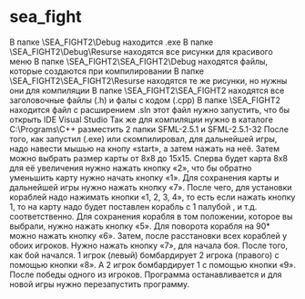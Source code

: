 # sea_fight
В папке \SEA_FIGHT2\Debug находится .exe
В папке \SEA_FIGHT2\Debug\Resurse находятся все рисунки для красивого меню 
В папке \SEA_FIGHT2\SEA_FIGHT2\Debug находятся файлы, которые создаются при компилировании
В папке \SEA_FIGHT2\SEA_FIGHT2\Resurse находятся те же рисунки, но нужны они для компиляции 
В папке \SEA_FIGHT2\SEA_FIGHT2 находятся все заголовочные файлы (.h) и фалы с кодом (.cpp)
В папке \SEA_FIGHT2 находится файл с расширением .sln этот файл нужно запустить, что бы открыть IDE Visual Studio
Так же для компиляции нужно в каталоге C:\Programs\С++ разместить 2 папки SFML-2.5.1 
и SFML-2.5.1-32
После того, как запустил (.exe) или скомпилировал, для дальнейшей игры, надо навести мышью на кнопу «start», а затем нажать на неё. 
Затем можно выбрать размер карты от 8х8 до 15х15. Сперва будет карта 8х8 для её увеличения нужно нажать кнопку «2», что бы обратно уменьшить карту нужно начать кнопку «1». Для сохранения карты и дальнейшей игры нужно нажать кнопку «7». 
После чего, для установки кораблей надо нажимать кнопки «1, 2, 3, 4», то есть если нажать кнопку 1, то на карту надо будет поставлен корабль с 1 палубой , и т.д. соответственно. Для сохранения корабля в том положении, которое вы выбрали, нужно нажать кнопку «5».  Для поворота корабля на 90* можно нажать кнопку «6». Затем, после расстановки всех кораблей у обоих игроков. Нужно нажать кнопку «7», для начала боя. 
После того, как бой начался. 1 игрок (левый) бомбардирует 2 игрока (правого) с помощью кнопки «8». А 2 игрок бомбардирует 1 с помощью кнопки «9». 
После победы одного из игроков. Программа останавливается и для новой игры нужно перезапустить программу. 
